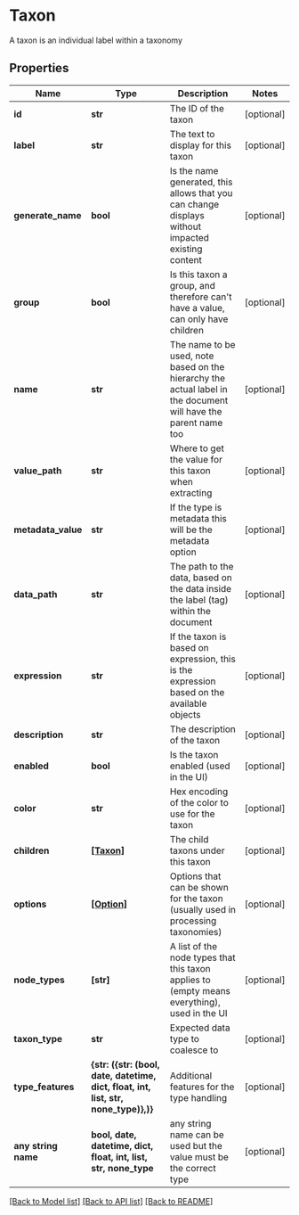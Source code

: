 # Taxon

A taxon is an individual label within a taxonomy

## Properties
Name | Type | Description | Notes
------------ | ------------- | ------------- | -------------
**id** | **str** | The ID of the taxon | [optional] 
**label** | **str** | The text to display for this taxon | [optional] 
**generate_name** | **bool** | Is the name generated, this allows that you can change displays without impacted existing content | [optional] 
**group** | **bool** | Is this taxon a group, and therefore can&#39;t have a value, can only have children | [optional] 
**name** | **str** | The name to be used, note based on the hierarchy the actual label in the document will have the parent name too | [optional] 
**value_path** | **str** | Where to get the value for this taxon when extracting | [optional] 
**metadata_value** | **str** | If the type is metadata this will be the metadata option | [optional] 
**data_path** | **str** | The path to the data, based on the data inside the label (tag) within the document | [optional] 
**expression** | **str** | If the taxon is based on expression, this is the expression based on the available objects | [optional] 
**description** | **str** | The description of the taxon | [optional] 
**enabled** | **bool** | Is the taxon enabled (used in the UI) | [optional] 
**color** | **str** | Hex encoding of the color to use for the taxon | [optional] 
**children** | [**[Taxon]**](Taxon.md) | The child taxons under this taxon | [optional] 
**options** | [**[Option]**](Option.md) | Options that can be shown for the taxon (usually used in processing taxonomies) | [optional] 
**node_types** | **[str]** | A list of the node types that this taxon applies to (empty means everything), used in the UI | [optional] 
**taxon_type** | **str** | Expected data type to coalesce to | [optional] 
**type_features** | **{str: ({str: (bool, date, datetime, dict, float, int, list, str, none_type)},)}** | Additional features for the type handling | [optional] 
**any string name** | **bool, date, datetime, dict, float, int, list, str, none_type** | any string name can be used but the value must be the correct type | [optional]

[[Back to Model list]](../README.md#documentation-for-models) [[Back to API list]](../README.md#documentation-for-api-endpoints) [[Back to README]](../README.md)


